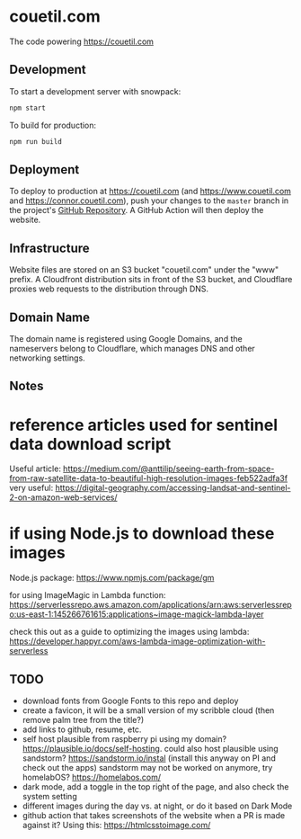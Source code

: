 # couetil.com

The code powering https://couetil.com

## Development

To start a development server with snowpack:
```sh
npm start
```

To build for production:
```sh
npm run build
```

## Deployment

To deploy to production at https://couetil.com (and https://www.couetil.com and
https://connor.couetil.com), push your changes to the `master` branch in the
project's [GitHub Repository](https://github.com/couetilc/couetil.com). A
GitHub Action will then deploy the website.

## Infrastructure

Website files are stored on an S3 bucket "couetil.com" under the "www" prefix.
A Cloudfront distribution sits in front of the S3 bucket, and Cloudflare proxies
web requests to the distribution through DNS.

## Domain Name

The domain name is registered using Google Domains, and the nameservers
belong to Cloudflare, which manages DNS and other networking settings.

## Notes

# reference articles used for sentinel data download script

Useful article: https://medium.com/@anttilip/seeing-earth-from-space-from-raw-satellite-data-to-beautiful-high-resolution-images-feb522adfa3f
very useful: https://digital-geography.com/accessing-landsat-and-sentinel-2-on-amazon-web-services/

# if using Node.js to download these images

Node.js package: https://www.npmjs.com/package/gm

for using ImageMagic in Lambda function: https://serverlessrepo.aws.amazon.com/applications/arn:aws:serverlessrepo:us-east-1:145266761615:applications~image-magick-lambda-layer

check this out as a guide to optimizing the images using lambda: https://developer.happyr.com/aws-lambda-image-optimization-with-serverless

## TODO

- download fonts from Google Fonts to this repo and deploy
- create a favicon, it will be a small version of my scribble cloud (then remove
  palm tree from the title?)
- add links to github, resume, etc.
- self host plausible from raspberry pi using my domain? https://plausible.io/docs/self-hosting.
  could also host plausible using sandstorm? https://sandstorm.io/instal
  (install this anyway on PI and check out the apps) sandstorm may not be
  worked on anymore, try homelabOS? https://homelabos.com/
- dark mode, add a toggle in the top right of the page, and also check
  the system setting
- different images during the day vs. at night, or do it based on Dark Mode
- github action that takes screenshots of the website when a PR is made against
  it? Using this: https://htmlcsstoimage.com/
